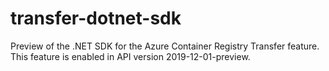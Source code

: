 # transfer-dotnet-sdk
Preview of the .NET SDK for the Azure Container Registry Transfer feature. This feature is enabled in API version 2019-12-01-preview.
